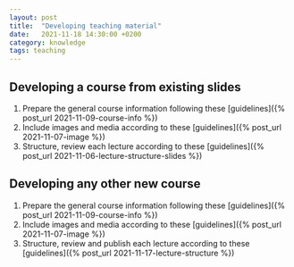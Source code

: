 ```yaml
---
layout: post
title:  "Developing teaching material"
date:   2021-11-18 14:30:00 +0200
category: knowledge
tags: teaching
---
```


## Developing a course from existing slides

1. Prepare the general course information following these [guidelines]({% post_url 2021-11-09-course-info %})
2. Include images and media according to these [guidelines]({% post_url 2021-11-07-image %})
3. Structure, review each lecture according to these [guidelines]({% post_url 2021-11-06-lecture-structure-slides %})

## Developing any other new course

1. Prepare the general course information following these [guidelines]({% post_url 2021-11-09-course-info %})
2. Include images and media according to these [guidelines]({% post_url 2021-11-07-image %})
3. Structure, review and publish each lecture according to these [guidelines]({% post_url 2021-11-17-lecture-structure %})